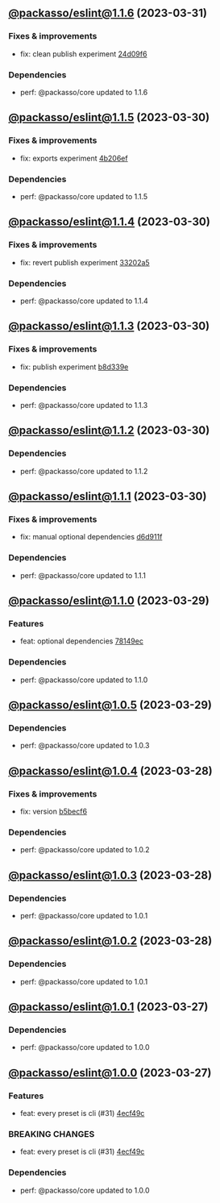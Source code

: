 ## [@packasso/eslint@1.1.6](https://github.com/qiwi/packasso/compare/2023.3.30-packasso.eslint.1.1.5-f0...2023.3.31-packasso.eslint.1.1.6-f0) (2023-03-31)

### Fixes & improvements
* fix: clean publish experiment [24d09f6](https://github.com/qiwi/packasso/commit/24d09f6b6bf550618b470c9ad5b85c7186350bfd)

### Dependencies
* perf: @packasso/core updated to 1.1.6

## [@packasso/eslint@1.1.5](https://github.com/qiwi/packasso/compare/2023.3.30-packasso.eslint.1.1.4-f0...2023.3.30-packasso.eslint.1.1.5-f0) (2023-03-30)

### Fixes & improvements
* fix: exports experiment [4b206ef](https://github.com/qiwi/packasso/commit/4b206efaab3bded0e89e03fb1a6025253e29ce82)

### Dependencies
* perf: @packasso/core updated to 1.1.5

## [@packasso/eslint@1.1.4](https://github.com/qiwi/packasso/compare/2023.3.30-packasso.eslint.1.1.3-f0...2023.3.30-packasso.eslint.1.1.4-f0) (2023-03-30)

### Fixes & improvements
* fix: revert publish experiment [33202a5](https://github.com/qiwi/packasso/commit/33202a5ca8e3d59cd203960af423e4b2cd0c90f3)

### Dependencies
* perf: @packasso/core updated to 1.1.4

## [@packasso/eslint@1.1.3](https://github.com/qiwi/packasso/compare/2023.3.30-packasso.eslint.1.1.2-f0...2023.3.30-packasso.eslint.1.1.3-f0) (2023-03-30)

### Fixes & improvements
* fix: publish experiment [b8d339e](https://github.com/qiwi/packasso/commit/b8d339e959390e6ab39f24ef6ceaa19d54586e80)

### Dependencies
* perf: @packasso/core updated to 1.1.3

## [@packasso/eslint@1.1.2](https://github.com/qiwi/packasso/compare/2023.3.30-packasso.eslint.1.1.1-f0...2023.3.30-packasso.eslint.1.1.2-f0) (2023-03-30)

### Dependencies
* perf: @packasso/core updated to 1.1.2

## [@packasso/eslint@1.1.1](https://github.com/qiwi/packasso/compare/2023.3.29-packasso.eslint.1.1.0-f0...2023.3.30-packasso.eslint.1.1.1-f0) (2023-03-30)

### Fixes & improvements
* fix: manual optional dependencies [d6d911f](https://github.com/qiwi/packasso/commit/d6d911ffd30ed94e528eeade78fe11d011ddcfcf)

### Dependencies
* perf: @packasso/core updated to 1.1.1

## [@packasso/eslint@1.1.0](https://github.com/qiwi/packasso/compare/2023.3.29-packasso.eslint.1.0.5-f0...2023.3.29-packasso.eslint.1.1.0-f0) (2023-03-29)

### Features
* feat: optional dependencies [78149ec](https://github.com/qiwi/packasso/commit/78149ec559effebd05bf94ce43a92fb8573d42fe)

### Dependencies
* perf: @packasso/core updated to 1.1.0

## [@packasso/eslint@1.0.5](https://github.com/qiwi/packasso/compare/2023.3.28-packasso.eslint.1.0.4-f0...2023.3.29-packasso.eslint.1.0.5-f0) (2023-03-29)

### Dependencies
* perf: @packasso/core updated to 1.0.3

## [@packasso/eslint@1.0.4](https://github.com/qiwi/packasso/compare/2023.3.28-packasso.eslint.1.0.3-f0...2023.3.28-packasso.eslint.1.0.4-f0) (2023-03-28)

### Fixes & improvements
* fix: version [b5becf6](https://github.com/qiwi/packasso/commit/b5becf63f27b765e9d93378f53d54da456c8df4f)

### Dependencies
* perf: @packasso/core updated to 1.0.2

## [@packasso/eslint@1.0.3](https://github.com/qiwi/packasso/compare/2023.3.28-packasso.eslint.1.0.2-f0...2023.3.28-packasso.eslint.1.0.3-f0) (2023-03-28)

### Dependencies
* perf: @packasso/core updated to 1.0.1

## [@packasso/eslint@1.0.2](https://github.com/qiwi/packasso/compare/2023.3.27-packasso.eslint.1.0.1-f0...2023.3.28-packasso.eslint.1.0.2-f0) (2023-03-28)

### Dependencies
* perf: @packasso/core updated to 1.0.1

## [@packasso/eslint@1.0.1](https://github.com/qiwi/packasso/compare/2023.3.27-packasso.eslint.1.0.0-f0...2023.3.27-packasso.eslint.1.0.1-f0) (2023-03-27)

### Dependencies
* perf: @packasso/core updated to 1.0.0

## [@packasso/eslint@1.0.0](https://github.com/qiwi/packasso/compare/undefined...2023.3.27-packasso.eslint.1.0.0-f0) (2023-03-27)

### Features
* feat: every preset is cli (#31) [4ecf49c](https://github.com/qiwi/packasso/commit/4ecf49cc42ab0823867e1631adb760d23968f32b)

### BREAKING CHANGES
* feat: every preset is cli (#31) [4ecf49c](https://github.com/qiwi/packasso/commit/4ecf49cc42ab0823867e1631adb760d23968f32b)

### Dependencies
* perf: @packasso/core updated to 1.0.0
